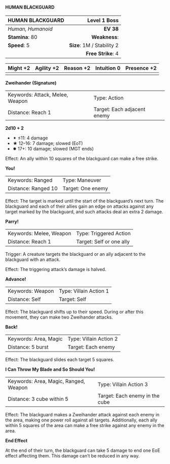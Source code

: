 #### HUMAN BLACKGUARD

| HUMAN BLACKGUARD  |           **Level 1 Boss** |
| :---------------- | -------------------------: |
| *Human, Humanoid* |                  **EV 38** |
| **Stamina**: 80   |              **Weakness**: |
| **Speed**: 5      | **Size**: 1M / Stability 2 |
|                   |         **Free Strike**: 4 |

| **Might** +2 | **Agility** +2 | **Reason** +2 | **Intuition** 0 | **Presence** +2 |
| ------------ | -------------- | ------------- | --------------- | --------------- |
|              |                |               |                 |                 |

**Zweihander (Signature)**

|                                 |                             |
| :------------------------------ | :-------------------------- |
| Keywords: Attack, Melee, Weapon | Type: Action                |
| Distance: Reach 1               | Target: Each adjacent enemy |

**2d10 + 2**

- ✦ ≤11: 4 damage
- ★ 12–16: 7 damage; slowed (EoT)
- ✸ 17+: 10 damage; slowed (MGT ends)

Effect: An ally within 10 squares of the blackguard can make a free strike.

**You!**

|                     |                   |
| :------------------ | :---------------- |
| Keywords: Ranged    | Type: Maneuver    |
| Distance: Ranged 10 | Target: One enemy |

Effect: The target is marked until the start of the blackguard’s next turn. The blackguard and each of their allies gain an edge on attacks against any target marked by the blackguard, and such attacks deal an extra 2 damage.

**Parry!**

|                         |                          |
| :---------------------- | :----------------------- |
| Keywords: Melee, Weapon | Type: Triggered Action   |
| Distance: Reach 1       | Target: Self or one ally |

Trigger: A creature targets the blackguard or an ally adjacent to the blackguard with an attack.

Effect: The triggering attack’s damage is halved.

**Advance!**

|                  |                        |
| :--------------- | :--------------------- |
| Keywords: Weapon | Type: Villain Action 1 |
| Distance: Self   | Target: Self           |

Effect: The blackguard shifts up to their speed. During or after this movement, they can make two Zweihander attacks.

**Back!**

|                       |                        |
| :-------------------- | :--------------------- |
| Keywords: Area, Magic | Type: Villain Action 2 |
| Distance: 5 burst     | Target: Each enemy     |

Effect: The blackguard slides each target 5 squares.

**I Can Throw My Blade and So Should You!**

|                                       |                                |
| :------------------------------------ | :----------------------------- |
| Keywords: Area, Magic, Ranged, Weapon | Type: Villain Action 3         |
| Distance: 3 cube within 5             | Target: Each enemy in the cube |

Effect: The blackguard makes a Zweihander attack against each enemy in the area, making one power roll against all targets. Additionally, each ally within 5 squares of the area can make a free strike against any enemy in the area.

**End Effect**

At the end of their turn, the blackguard can take 5 damage to end one EoE effect affecting them. This damage can’t be reduced in any way.
